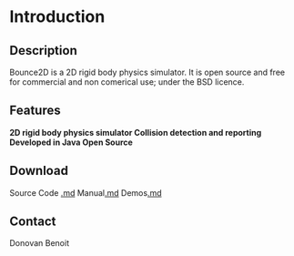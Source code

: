 # Introduction #

## Description ##

Bounce2D is a 2D rigid body physics simulator. It is open source and free for commercial and non comerical use; under the BSD licence.

## Features ##
**2D rigid body physics simulator
Collision detection and reporting
Developed in Java
Open Source**

## Download ##

Source Code [.md](.md)
Manual[.md](.md)
Demos[.md](.md)

## Contact ##

Donovan Benoit